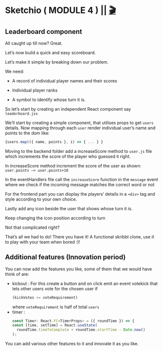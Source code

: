 # Sketchio ( MODULE 4 ) || [🎬](https://drive.google.com/file/d/1xYQ47o-jwG9GYsCFJFfBv6DFXvNc1di8/view?usp=sharing)

## Leaderboard component

All caught up till now? Great. 

Let’s now build a quick and easy scoreboard. 

Let’s make it simple by breaking down our problem.

We need: 

- A record of individual player names and their scores

- Individual player ranks 

- A symbol to identify whose turn it is.

So let’s start by creating an independent React component say `leaderboard.jsx`

We’ll start by creating a simple component, that utilises props to get `users` details. Now mapping through each `user` render individual user’s name and points to the dom like:
```javascript
{users.map(({ name, points }, i) => { ... } }
```

Moving to the backend folder add a increaseScore method to `user.js` file which increments the score of the player who guessed it right.

In increaseScore method increment the score of the user as shown:
`user.points —> user.points+10`

In the eventHandlers file call the `increaseScore` function in the `message` event where we check if the incoming message matches the correct word or not 

For the frontend part you can display the players’ details in a `<div>` tag and style according to your own choice.

Lastly add any icon beside the user that shows whose turn it is. 

Keep changing the icon position according to turn

Not that complicated right? 

That’s all we had to do! There you have it! A functional skribbl clone, use it to play with your team when bored :)! 

## Additional features (Innovation period)

You can now add the features you like, some of them that we would have think of are:

+ kickout : For this create a button and on click emit an event votekick that lets other users vote for the chosen user if
  ```javascript
  (kickVotes >= voteRequirement)
  ```
  where `voteRequirement` is half of total
  `users`
+ timer :
  ```javascript
  const Timer: React.FC<TimerProps> = ({ roundTime }) => {
  const [time, setTime] = React.useState(
    roundTime.timeToComplete + roundTime.startTime - Date.now()
  ); 
  ```

You can add various other features to it and innovate it as you like.
